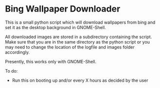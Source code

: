 Bing Wallpaper Downloader
=========================

This is a small python script which will download wallpapers from bing and set it as the desktop background in GNOME-Shell.

All downloaded images are stored in a subdirectory containing the script. Make sure that you are in the same directory as the python script or you may need to change the location of the logfile and images folder accordingly.

Presently, this works only with GNOME-Shell.

To do:

- Run this on booting up and/or every X hours as decided by the user
